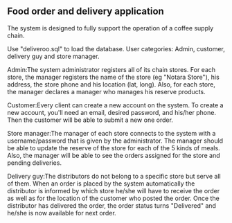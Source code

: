 ## Food order and delivery application
The system is designed to fully support the operation of a coffee supply chain.

Use "deliveroo.sql" to load the database.
User categories: Admin, customer, delivery guy and store manager.

Admin:The system administrator registers all of its chain stores. For
each store, the manager registers the name of the store (eg "Notara Store"), 
his address, the store phone and his location (lat, long). Also, for each
store, the manager declares a manager who manages his reserve products.

Customer:Every client can create a new account on the system. To create a new account,
you'll need an email, desired password, and his/her phone.
Then the customer will be able to submit a new one order.

Store manager:The manager of each store connects to the system with a username/password
that is given by the administrator. The manager should be able to update the reserve
of the store for each of the 5 kinds of meals. Also, the manager will be able to
see the orders assigned for the store and pending deliveries.

Delivery guy:The distributors do not belong to a specific store but
serve all of them. When an order is placed by the system automatically the distributor
is informed by which store he/she will have to receive the order as well as for
the location of the customer who posted the order. Once the distributor has 
delivered the order, the order status turns "Delivered" and he/she is 
now available for next order.

